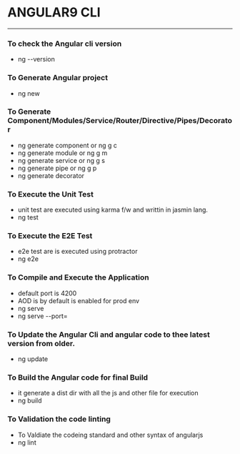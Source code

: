 # ANGULAR9 CLI 
---

### To check the Angular cli version 
* ng --version 

### To Generate Angular project 
* ng new <application-name>


### To Generate Component/Modules/Service/Router/Directive/Pipes/Decorator
* ng generate component <component-name> or ng g c <component-name>
* ng generate module <module-name> or ng g m <module-name>
* ng generate service <service-name> or ng g s <service-name>
* ng generate pipe <pipe-name> or ng g p <pipe-name>
* ng generate decorator <decorator-name> 

### To Execute the Unit Test 
* unit test are executed using karma f/w and writtin in jasmin lang.
* ng test 

### To Execute the E2E Test 
* e2e test are is executed using protractor 
* ng e2e 

### To Compile and Execute the Application 
* default port is 4200
* AOD is by default is enabled for prod env 
* ng serve 
* ng serve --port=<portnumber>

### To Update the Angular Cli and angular code to thee latest version from older.
* ng update 

### To Build the Angular code for final Build 
* it generate a dist dir with all the js and other file for execution 
* ng build 

### To Validation the code linting 
* To Valdiate the codeing standard and other syntax of angularjs 
* ng lint 


